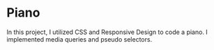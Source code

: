 # Piano
In this project, I utilized CSS and Responsive Design to code a piano. I implemented media queries and pseudo selectors.
